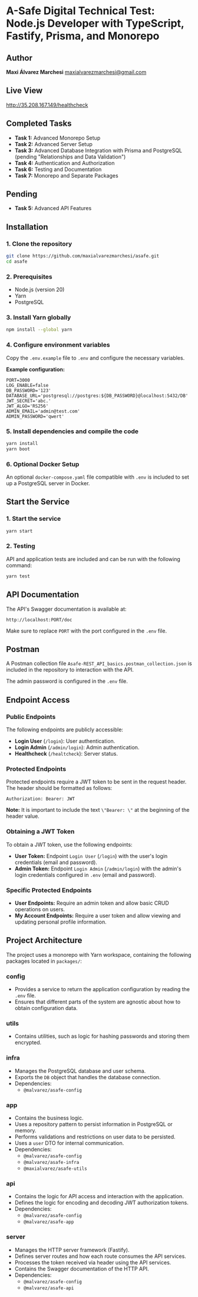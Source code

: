 # A-Safe Digital Technical Test: Node.js Developer with TypeScript, Fastify, Prisma, and Monorepo

## Author

**Maxi Álvarez Marchesi**
[maxialvarezmarchesi@gmail.com](mailto:maxialvarezmarchesi@gmail.com)

## Live View
http://35.208.167.149/healthcheck

## Completed Tasks

- **Task 1:** Advanced Monorepo Setup
- **Task 2:** Advanced Server Setup
- **Task 3:** Advanced Database Integration with Prisma and PostgreSQL (pending \"Relationships and Data Validation\")
- **Task 4:** Authentication and Authorization
- **Task 6:** Testing and Documentation
- **Task 7:** Monorepo and Separate Packages

## Pending

- **Task 5:** Advanced API Features

## Installation

### 1. Clone the repository

```bash
git clone https://github.com/maxialvarezmarchesi/asafe.git
cd asafe
```

### 2. Prerequisites

- Node.js (version 20)
- Yarn
- PostgreSQL

### 3. Install Yarn globally

```bash
npm install --global yarn
```

### 4. Configure environment variables

Copy the `.env.example` file to `.env` and configure the necessary variables.

**Example configuration:**

```env
PORT=3000
LOG_ENABLE=false
DB_PASSWORD='123'
DATABASE_URL='postgresql://postgres:${DB_PASSWORD}@localhost:5432/DB'
JWT_SECRET='abc.'
JWT_ALGO='RS256'
ADMIN_EMAIL='admin@test.com'
ADMIN_PASSWORD='qwert'
```

### 5. Install dependencies and compile the code

```bash
yarn install
yarn boot
```

### 6. Optional Docker Setup

An optional `docker-compose.yaml` file compatible with `.env` is included to set up a PostgreSQL server in Docker.

## Start the Service

### 1. Start the service

```bash
yarn start
```

### 2. Testing

API and application tests are included and can be run with the following command:

```bash
yarn test
```

## API Documentation

The API's Swagger documentation is available at:

```
http://localhost:PORT/doc
```

Make sure to replace `PORT` with the port configured in the `.env` file.

## Postman

A Postman collection file `Asafe-REST_API_basics.postman_collection.json` is included in the repository to interaction with the API.

The admin password is configured in the `.env` file.

## Endpoint Access

### Public Endpoints

The following endpoints are publicly accessible:

- **Login User** (`/login`): User authentication.
- **Login Admin** (`/admin/login`): Admin authentication.
- **Healthcheck** (`/healtcheck`): Server status.

### Protected Endpoints

Protected endpoints require a JWT token to be sent in the request header. The header should be formatted as follows:

```http
Authorization: Bearer: JWT
```

**Note:** It is important to include the text `\"Bearer: \"` at the beginning of the header value.

### Obtaining a JWT Token

To obtain a JWT token, use the following endpoints:

- **User Token:**
  Endpoint `Login User` (`/login`) with the user's login credentials (email and password).
- **Admin Token:**
  Endpoint `Login Admin` (`/admin/login`) with the admin's login credentials configured in `.env` (email and password).

### Specific Protected Endpoints

- **User Endpoints:**
  Require an admin token and allow basic CRUD operations on users.
- **My Account Endpoints:**
  Require a user token and allow viewing and updating personal profile information.

## Project Architecture

The project uses a monorepo with Yarn workspace, containing the following packages located in `packages/`:

### config

- Provides a service to return the application configuration by reading the `.env` file.
- Ensures that different parts of the system are agnostic about how to obtain configuration data.

### utils

- Contains utilities, such as logic for hashing passwords and storing them encrypted.

### infra

- Manages the PostgreSQL database and user schema.
- Exports the `DB` object that handles the database connection.
- Dependencies:
  - `@malvarez/asafe-config`

### app

- Contains the business logic.
- Uses a repository pattern to persist information in PostgreSQL or memory.
- Performs validations and restrictions on user data to be persisted.
- Uses a `user` DTO for internal communication.
- Dependencies:
  - `@malvarez/asafe-config`
  - `@malvarez/asafe-infra`
  - `@maxialvarez/asafe-utils`

### api

- Contains the logic for API access and interaction with the application.
- Defines the logic for encoding and decoding JWT authorization tokens.
- Dependencies:
  - `@malvarez/asafe-config`
  - `@malvarez/asafe-app`

### server

- Manages the HTTP server framework (Fastify).
- Defines server routes and how each route consumes the API services.
- Processes the token received via header using the API services.
- Contains the Swagger documentation of the HTTP API.
- Dependencies:
  - `@malvarez/asafe-config`
  - `@malvarez/asafe-api`

